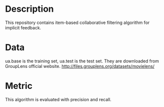 # Description
This repository contains item-based collaborative filtering algorithm for implicit feedback.

# Data
ua.base is the training set, ua.test is the test set. They are downloaded from GroupLens official website.
http://files.grouplens.org/datasets/movielens/

# Metric
This algorithm is evaluated with precision and recall.
